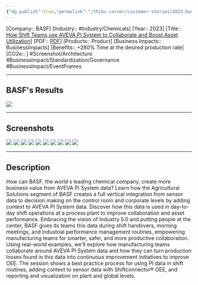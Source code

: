 ```yaml
---
{"dg-publish":true,"permalink":"/thibs-corner/customer-stories/2023-basf-how-shift-teams-use-aveva-pi-system-to-collaborate-and-boost-asset-utilization/"}
---
```


[Company:: BASF]
[Industry:: #Industry/Chemicals]
[Year:: 2023]
[Title:: [How Shift Teams use AVEVA PI System to Collaborate and Boost Asset Utilization](https://resources.osisoft.com/presentations/basf--how-shift-teams-use-aveva%E2%84%A2-pi-system%E2%84%A2-to-collaborate-and-boost-asset-utilization/)]
[PDF:: [PDF](https://cdn.osisoft.com/osi/presentations/2023-AVEVA-San-Francisco/UC23NA-1PRI04-BASF-Eckardt-BASF-How-shift-teams-use--PI-System-to-collaborate-and-boost-asset-utilization.pdf)]
[Products:: Product]
[Business Impacts:: BusinessImpacts]
[Benefits:: +280% Time at the desired production rate]
[CO2e:: ]
#Screenshot/Architecture  #BusinessImpact/Standardization/Governance #BusinessImpact/EventFrames 

---
## BASF's Results
![](https://i.imgur.com/OuGEK1i.png)

---
## Screenshots
![](https://i.imgur.com/bkhqo3K.png)
![](https://i.imgur.com/TTZ9wER.png)
![](https://i.imgur.com/NQJIslK.png)
![](https://i.imgur.com/DnOLZCZ.png)
![](https://i.imgur.com/FUhjK5h.png)
![](https://i.imgur.com/OiIaDuT.png)
![](https://i.imgur.com/luu03oy.png)
![](https://i.imgur.com/1iHmk9j.png)
![](https://i.imgur.com/Xgex5uC.png)
![](https://i.imgur.com/xNo4Imv.png)

---
## Description
How can BASF, the world s leading chemical company, create more business value from AVEVA PI System data? Learn how the Agricultural Solutions segment of BASF creates a full vertical integration from sensor data to decision making on the control room and corporate levels by adding context to AVEVA PI System data. Discover how this data is used in day-to-day shift operations at a process plant to improve collaboration and asset performance. Embracing the vision of Industry 5.0 and putting people at the center, BASF gives its teams this data during shift handovers, morning meetings, and industrial performance management routines, empowering manufacturing teams for smarter, safer, and more productive collaboration. Using real-world examples, we'll explore how manufacturing teams collaborate around AVEVA PI System data and how they can turn production losses found in this data into continuous improvement initiatives to improve OEE. The session shows a best practice process for using PI data in shift routines, adding context to sensor data with Shiftconnector® OEE, and reporting and visualization on plant and global levels.
